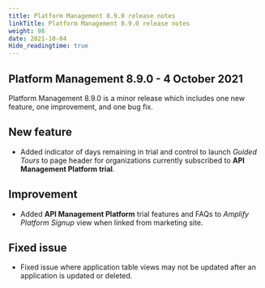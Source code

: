 ```yaml
---
title: Platform Management 8.9.0 release notes
linkTitle: Platform Management 8.9.0 release notes
weight: 98
date: 2021-10-04
Hide_readingtime: true
---
```


## Platform Management 8.9.0 - 4 October 2021

Platform Management 8.9.0 is a minor release which includes one new feature, one improvement, and one bug fix.

## New feature

* Added indicator of days remaining in trial and control to launch _Guided Tours_ to page header for organizations currently subscribed to **API Management Platform trial**.

## Improvement

* Added **API Management Platform** trial features and FAQs to _Amplify Platform Signup_ view when linked from marketing site.

## Fixed issue

* Fixed issue where application table views may not be updated after an application is updated or deleted.
